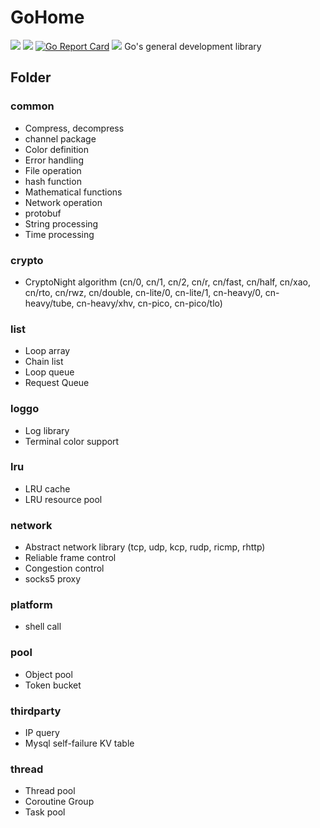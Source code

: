 # GoHome
[<img src="https://img.shields.io/github/license/esrrhs/gohome">](https://github.com/esrrhs/gohome)
[<img src="https://img.shields.io/github/languages/top/esrrhs/gohome">](https://github.com/esrrhs/gohome)
[![Go Report Card](https://goreportcard.com/badge/github.com/esrrhs/gohome)](https://goreportcard.com/report/github.com/esrrhs/gohome)
[<img src="https://img.shields.io/github/actions/workflow/status/esrrhs/gohome/go.yml?branch=master">](https://github.com/esrrhs/gohome/actions)
Go's general development library

## Folder
### common
* Compress, decompress
* channel package
* Color definition
* Error handling
* File operation
* hash function
* Mathematical functions
* Network operation
* protobuf
* String processing
* Time processing

### crypto
* CryptoNight algorithm (cn/0, cn/1, cn/2, cn/r, cn/fast, cn/half, cn/xao, cn/rto, cn/rwz, cn/double, cn-lite/0, cn-lite/1, cn-heavy/0, cn-heavy/tube, cn-heavy/xhv, cn-pico, cn-pico/tlo)

### list
* Loop array
* Chain list
* Loop queue
* Request Queue

### loggo
* Log library
* Terminal color support

### lru
* LRU cache
* LRU resource pool

### network
* Abstract network library (tcp, udp, kcp, rudp, ricmp, rhttp)
* Reliable frame control
* Congestion control
* socks5 proxy

### platform
* shell call

### pool
* Object pool
* Token bucket

### thirdparty
* IP query
* Mysql self-failure KV table

### thread
* Thread pool
* Coroutine Group
* Task pool
